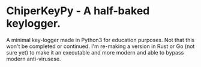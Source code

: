 # ChiperKeyPy - A half-baked keylogger.
A minimal key-logger made in Python3 for education purposes.
Not that this won't be completed or continued. 
I'm re-making a version in Rust or Go (not sure yet) to make it an executable and more modern and able to bypass modern anti-virusese.
